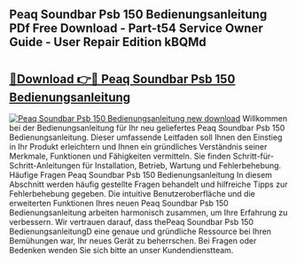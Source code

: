 ## Peaq Soundbar Psb 150 Bedienungsanleitung PDf Free Download - Part-t54 Service Owner Guide - User Repair Edition kBQMd

# <h2><a href="http://df40kjy.blite.top/?on=Peaq+Soundbar+Psb+150+Bedienungsanleitung">🔗Download 👉🔴 Peaq Soundbar Psb 150 Bedienungsanleitung</a></h2>

[![Peaq Soundbar Psb 150 Bedienungsanleitung new download](https://i.imgur.com/lujVjoI.png)](http://df40kjy.blite.top/?on=Peaq+Soundbar+Psb+150+Bedienungsanleitung)
Willkommen bei der Bedienungsanleitung für Ihr neu geliefertes Peaq Soundbar Psb 150 Bedienungsanleitung. Dieser umfassende Leitfaden soll Ihnen den Einstieg in Ihr Produkt erleichtern und Ihnen ein gründliches Verständnis seiner Merkmale, Funktionen und Fähigkeiten vermitteln. Sie finden Schritt-für-Schritt-Anleitungen für Installation, Betrieb, Wartung und Fehlerbehebung. Häufige Fragen Peaq Soundbar Psb 150 Bedienungsanleitung In diesem Abschnitt werden häufig gestellte Fragen behandelt und hilfreiche Tipps zur Fehlerbehebung gegeben. Die intuitive Benutzeroberfläche und die erweiterten Funktionen Ihres neuen Peaq Soundbar Psb 150 Bedienungsanleitung arbeiten harmonisch zusammen, um Ihre Erfahrung zu verbessern. Wir vertrauen darauf, dass thePeaq Soundbar Psb 150 BedienungsanleitungD eine genaue und gründliche Ressource bei Ihren Bemühungen war, Ihr neues Gerät zu beherrschen. Bei Fragen oder Bedenken wenden Sie sich bitte an unser Kundendienstteam.
